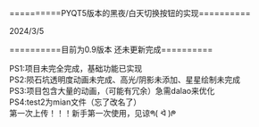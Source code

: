 ==========PYQT5版本的黑夜/白天切换按钮的实现==========

2024/3/5

==========目前为0.9版本 还未更新完成==========

PS1:项目未完全完成，基础功能已实现                                  
PS2:陨石坑透明度动画未完成、高光/阴影未添加、星星绘制未完成                    
PS3:项目包含大量的动画，（可能有冗余）急需dalao来优化              
PS4:test2为mian文件（忘了改名了）                                
第一次上传！！！新手第一次使用，见谅ᖗ( ᐛ )ᖘ
